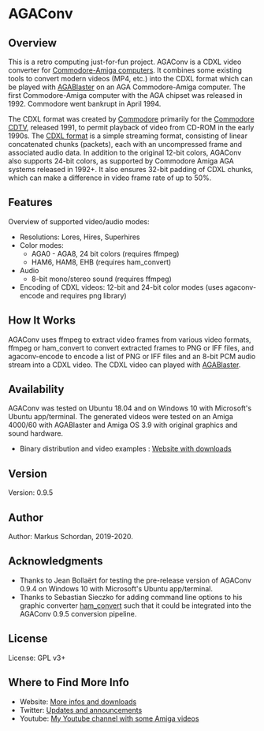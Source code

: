 # AGAConv

## Overview
This is a retro computing just-for-fun project. AGAConv is a CDXL video converter for [Commodore-Amiga computers](https://en.wikipedia.org/wiki/Amiga). It combines some existing tools to convert modern videos (MP4, etc.) into the CDXL format which can be played with [AGABlaster](https://mschordan.github.io/amiga/agablaster.html) on an AGA Commodore-Amiga computer. The first Commodore-Amiga computer with the AGA chipset was released in 1992. Commodore went bankrupt in April 1994.

The CDXL format was created by [Commodore](https://en.wikipedia.org/wiki/Commodore_International) primarily for the [Commodore CDTV](https://en.wikipedia.org/wiki/Commodore_CDTV), released 1991, to permit playback of video from CD-ROM in the early 1990s. The [CDXL format](https://wiki.multimedia.cx/index.php/CDXL) is a simple streaming format, consisting of linear concatenated chunks (packets), each with an uncompressed frame and associated audio data. In addition to the original 12-bit colors, AGAConv also supports 24-bit colors, as supported by Commodore Amiga AGA systems released in 1992+. It also ensures 32-bit padding of CDXL chunks, which can make a difference in video frame rate of up to 50%.

## Features
Overview of supported video/audio modes:

  * Resolutions: Lores, Hires, Superhires
  * Color modes:
     * AGA0 - AGA8, 24 bit colors (requires ffmpeg)
     * HAM6, HAM8, EHB (requires ham_convert)
  * Audio
    *  8-bit mono/stereo sound (requires ffmpeg)
  * Encoding of CDXL videos: 12-bit and 24-bit color modes (uses agaconv-encode and requires png library)

## How It Works

AGAConv uses ffmpeg to extract video frames from various video
formats, ffmpeg or ham_convert to convert extracted frames to PNG or
IFF files, and agaconv-encode to encode a list of PNG or IFF files and
an 8-bit PCM audio stream into a CDXL video. The CDXL video can played
with [AGABlaster](https://mschordan.github.io/amiga/agablaster.html).

## Availability

AGAConv was tested on Ubuntu 18.04 and on Windows 10 with Microsoft's Ubuntu app/terminal. The generated videos were tested on an Amiga 4000/60 with AGABlaster and Amiga OS 3.9 with original graphics and sound hardware.

* Binary distribution and video examples : [Website with downloads](https://mschordan.github.io/amiga/agaconv.html)

## Version

Version: 0.9.5

## Author

Author: Markus Schordan, 2019-2020.

## Acknowledgments
* Thanks to Jean Bollaërt for testing the pre-release version of AGAConv 0.9.4 on Windows 10 with Microsoft's Ubuntu app/terminal.
* Thanks to Sebastian Sieczko for adding command line options to his graphic converter [ham_convert](http://mrsebe.bplaced.net/blog/wordpress/?page_id=374) such that it could be integrated into the AGAConv 0.9.5 conversion pipeline.
     

## License

License: GPL v3+

## Where to Find More Info

* Website: [More infos and  downloads](https://mschordan.github.io/amiga/agaconv.html)
* Twitter: [Updates and announcements](https://twitter.com/AgaBlaster)
* Youtube: [My Youtube channel with some Amiga videos](https://www.youtube.com/c/markusschordan)

